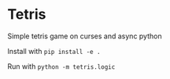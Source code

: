 # Tetris

Simple tetris game on curses and async python

Install with `pip install -e .`

Run with `python -m tetris.logic`
